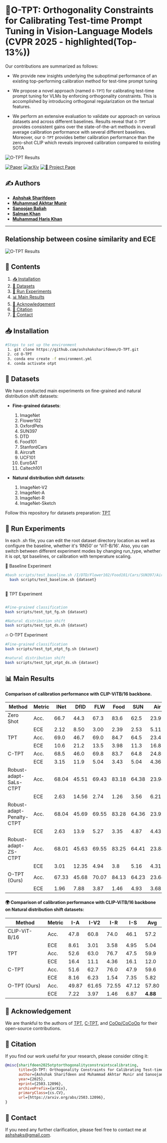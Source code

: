 # 🚀O-TPT: Orthogonality Constraints for Calibrating Test-time Prompt Tuning in Vision-Language Models (CVPR 2025 - highlighted(Top- 13%)) 

Our contributions are summarized as follows:
  - We provide new insights underlying the suboptimal performance of an existing top-performing calibration method for test-time prompt tuning
  - We propose a novel approach (named `O-TPT`) for calibrating test-time prompt tuning for VLMs by enforcing orthogonality constraints. This is accomplished by introducing orthogonal regularization on the textual features.

  - We perform an extensive evaluation to validate our approach on various datasets and across different baselines. Results reveal that `O-TPT` provides consistent gains over the state-of-the-art methods in overall average calibration performance with several different baselines. Moreover, our `O-TPT` provides better calibration performance than the zero-shot CLIP which reveals improved calibration compared to existing SOTA 

![O-TPT Results](radar_plot_3_.jpg)

[![Paper](https://img.shields.io/badge/Paper-Published-blue.svg)]()
[![arXiv](https://img.shields.io/badge/arXiv-2503.12096-red.svg)](https://arxiv.org/abs/2503.12096)
[![🔗 Project Page](https://img.shields.io/badge/🔗-Project%20Page-blue.svg)](https://ashshaksharifdeen.github.io/otpt.github.io/)

## ✍️ Authors  
- **[Ashshak Sharifdeen](https://scholar.google.com/citations?user=XXXXXXX&hl=en&user=rd9zSX8AAAAJ)**  
- **[Muhammad Akhtar Munir](https://scholar.google.com.pk/citations?user=sT-epZAAAAAJ&hl=en)**  
- **[Sanoojan Baliah](https://scholar.google.com/citations?user=2WJHOBEAAAAJ&hl=en)**  
- **[Salman Khan](https://scholar.google.com/citations?user=M59O9lkAAAAJ&hl=en)**  
- **[Muhammad Haris Khan](https://scholar.google.com/citations?user=ZgERfFwAAAAJ&hl=en)**  

---

##  Relationship between cosine similarity and ECE
 ![O-TPT Results](otpt-results.png)

## 📌 Contents

1. [📥 Installation](#-installation)  
2. [📂 Datasets](#-datasets)  
3. [🔧 Run Experiments](#-run-experiments)  
4. [📊 Main Results](#-main-results)  
5. [🙏 Acknowledgement](#-acknowledgement)  
6. [📖 Citation](#-citation)  
7. [📧 Contact](#-contact)

## 📥 Installation
```bash
#Steps to set up the environment
 1. git clone https://github.com/ashshaksharifdeen/O-TPT.git
 2. cd O-TPT
 3. conda env create -f environment.yml
 4. conda activate otpt
```

## 📂 Datasets
We have conducted main experiments on fine-grained and natural distribution shift datasets:

- **Fine-grained datasets**:  
  1. ImageNet  
  2. Flower102  
  3. OxfordPets  
  4. SUN397  
  5. DTD  
  6. Food101  
  7. StanfordCars  
  8. Aircraft  
  9. UCF101  
  10. EuroSAT  
  11. Caltech101  

- **Natural distribution shift datasets**:  
  1. ImageNet-V2  
  2. ImageNet-A  
  3. ImageNet-R  
  4. ImageNet-Sketch

Follow this repository for datasets preparation: [TPT](https://github.com/azshue/TPT) 

## 🔧 Run Experiments
In each .sh file, you can edit the root dataset directory location as well as configure the baseline, whether it's ‘RN50’ or ‘ViT-B/16’. Also, you can switch between different experiment modes by changing run_type, whether it is opt, tpt baselines, or calibration with temperature scaling.  

🏁 Baseline Experiment

```bash
#bash scripts/test_baseline.sh /I/DTD/Flower102/Food101/Cars/SUN397/Aircraft/Pets/Caltech101/UCF101/eurosat for fine-grained classification
  bash scripts/test_baseline.sh {dataset}
  
```

🎯 TPT Experiment
```bash

#Fine-grained classification
bash scripts/test_tpt_fg.sh {dataset}

#Natural distribution shift
bash scripts/test_tpt_ds.sh {dataset}

```

🔥 O-TPT Experiment

```bash
#Fine-grained classification
bash scripts/test_tpt_otpt_fg.sh {dataset}

#natural distribution shift
bash scripts/test_tpt_otpt_ds.sh {dataset}

```

## 📊 Main Results
#### Comparison of calibration performance with CLIP-ViTB/16 backbone.

| Method                          | Metric  | INet  | DfID  | FLW   | Food  | SUN   | Air   | Pets  | Calt  | UCF   | SAT   | Car   | Avg   |
|---------------------------------|---------|-------|-------|-------|-------|-------|-------|-------|-------|-------|-------|-------|-------|
| Zero Shot                       | Acc.    | 66.7  | 44.3  | 67.3  | 83.6  | 62.5  | 23.9  | 88.0  | 92.9  | 65.0  | 41.3  | 65.3  | 63.7  |
|                                 | ECE     | 2.12  | 8.50  | 3.00  | 2.39  | 2.53  | 5.11  | 4.37   | 5.50  | 3.59  | 13.89  | 4.25 | 4.43  |
| TPT                             | Acc.    | 69.0  | 46.7  | 69.0  | 84.7  | 64.5  | 23.4  | 87.1  | 93.8  | 67.3  | 42.4  | 66.3  | 65.0  |
|                                 | ECE     | 10.6  | 21.2  | 13.5  | 3.98  | 11.3  | 16.8  | 5.77  | 4.51  | 2.54  | 13.2  | 5.16  | 11.6  |
| C-TPT                           | Acc.    | 68.5  | 46.0  | 69.8  | 83.7  | 64.8  | 24.85 | 88.2  | 93.63  | 65.7  | 43.2  | 65.8 | 64.57 |
|                                 | ECE     | 3.15  | 11.9  | 5.04  | 3.43   | 5.04  | 4.36  | 1.9  | 4.24  | 2.54  | 13.2   | 1.59  | 5.13  |
| Robust-adapt-SaLs-CTPT          | Acc.    | 68.04 | 45.51 | 69.43 | 83.18 | 64.38 | 23.94 | 88.12 | 93.63  | 65.32 | 43.05 | 65.48 | 64.55 |
|                                 | ECE     | 2.63  | 14.56 | 2.74  | 1.26  | 3.56  | 6.21  | 3.16  | 3.78  | 6.96  | 14.92  | 2.82  | 5.69  |
| Robust-adapt-Penalty-CTPT       | Acc.    | 68.04 | 45.69 | 69.55 | 83.28 | 64.36 | 23.91 | 87.95 | 93.47  | 65.32 | 44.06 | 65.53 | 64.65 |
|                                 | ECE     | 2.63  | 13.9 | 5.27  | 3.35  | 4.87  | 4.43  | 1.63  | 4.56  | 2.29  | 7.08  | 1.25  | 4.66  |
| Robust-adapt-ZS-CTPT            | Acc.    | 68.01 | 45.63 | 69.55 | 83.25 | 64.41 | 23.88 | 88.03 | 93.31 | 65.24 | 42.64 | 65.45 | 64.51 |
|                                 | ECE     | 3.01  | 12.35 | 4.94  | 3.8   | 5.16  | 4.31  | 2.06  | 4.34  | 2.17  | 12.23  | 1.7   | 5.09  |
| O-TPT (Ours)                    | Acc.    | 67.33 | 45.68 | 70.07 | 84.13 | 64.23 | 23.64 | 87.95 | 93.95 | 64.16 | 42.84 | 64.53 | **64.41** |
|                                 | ECE     | 1.96  | 7.88  | 3.87  | 1.46  | 4.93  | 3.68  | 1.9   | 3.8  | 2.34 | 12.98  | 1.78 |**4.21** |

#### 🌍 Comparison of calibration performance with CLIP-ViTB/16 backbone on Natural distribution shift datasets:

| Method              | Metric | I-A  | I-V2  | I-R  | I-S  | Avg  |
|---------------------|--------|------|------|------|------|------|
| CLIP-ViT-B/16      | Acc.   | 47.8 | 60.8 | 74.0 | 46.1 | 57.2 |
|                     | ECE    | 8.61 | 3.01 | 3.58 | 4.95 | 5.04 |
| TPT                | Acc.   | 52.6 | 63.0 | 76.7 | 47.5 | 59.9 |
|                     | ECE    | 16.4 | 11.1 | 4.36 | 16.1 | 12.0 |
| C-TPT              | Acc.   | 51.6 | 62.7 | 76.0 | 47.9 | 59.6 |
|                     | ECE    | 8.16 | 6.23 | 1.54 | 7.35 | 5.82 |
| O-TPT (Ours)       | Acc.   | 49.87 | 61.65 | 72.55 | 47.12 | 57.80 |
|                     | ECE    | 7.22 | 3.97 | 1.46 | 6.87 | **4.88** |

## 🙏 Acknowledgement
We are thankful to the authors of [TPT](https://github.com/azshue/TPT), [C-TPT](https://github.com/hee-suk-yoon/C-TPT?tab=readme-ov-file), and [CoOp/CoCoOp](https://github.com/KaiyangZhou/CoOp) for their open-source contributions.

##  📖 Citation
If you find our work useful for your research, please consider citing it:
```bibtex
@misc{sharifdeen2025otptorthogonalityconstraintscalibrating,
      title={O-TPT: Orthogonality Constraints for Calibrating Test-time Prompt Tuning in Vision-Language Models}, 
      author={Ashshak Sharifdeen and Muhammad Akhtar Munir and Sanoojan Baliah and Salman Khan and Muhammad Haris Khan},
      year={2025},
      eprint={2503.12096},
      archivePrefix={arXiv},
      primaryClass={cs.CV},
      url={https://arxiv.org/abs/2503.12096}, 
}
```
## 📧 Contact
If you need any further clarification, please feel free to contact me at [ashshaks@gmail.com](mailto:ashshaks@gmail.com).

